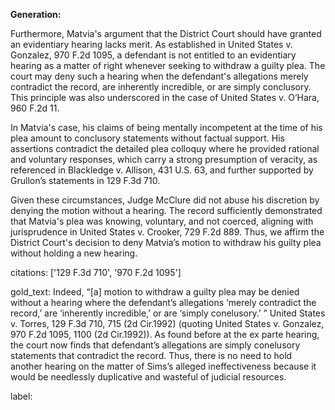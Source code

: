 **Generation:**

Furthermore, Matvia's argument that the District Court should have granted an evidentiary hearing lacks merit. As established in United States v. Gonzalez, 970 F.2d 1095, a defendant is not entitled to an evidentiary hearing as a matter of right whenever seeking to withdraw a guilty plea. The court may deny such a hearing when the defendant's allegations merely contradict the record, are inherently incredible, or are simply conclusory. This principle was also underscored in the case of United States v. O’Hara, 960 F.2d 11.

In Matvia's case, his claims of being mentally incompetent at the time of his plea amount to conclusory statements without factual support. His assertions contradict the detailed plea colloquy where he provided rational and voluntary responses, which carry a strong presumption of veracity, as referenced in Blackledge v. Allison, 431 U.S. 63, and further supported by Grullon’s statements in 129 F.3d 710.

Given these circumstances, Judge McClure did not abuse his discretion by denying the motion without a hearing. The record sufficiently demonstrated that Matvia's plea was knowing, voluntary, and not coerced, aligning with jurisprudence in United States v. Crooker, 729 F.2d 889. Thus, we affirm the District Court's decision to deny Matvia’s motion to withdraw his guilty plea without holding a new hearing.

citations: ['129 F.3d 710', '970 F.2d 1095']

gold_text: Indeed, “[a] motion to withdraw a guilty plea may be denied without a hearing where the defendant’s allegations ‘merely contradict the record,’ are ‘inherently incredible,’ or are ‘simply conelusory.’ ” United States v. Torres, 129 F.3d 710, 715 (2d Cir.1992) (quoting United States v. Gonzalez, 970 F.2d 1095, 1100 (2d Cir.1992)). As found before at the ex parte hearing, the court now finds that defendant’s allegations are simply conelusory statements that contradict the record. Thus, there is no need to hold another hearing on the matter of Sims’s alleged ineffectiveness because it would be needlessly duplicative and wasteful of judicial resources.

label: 